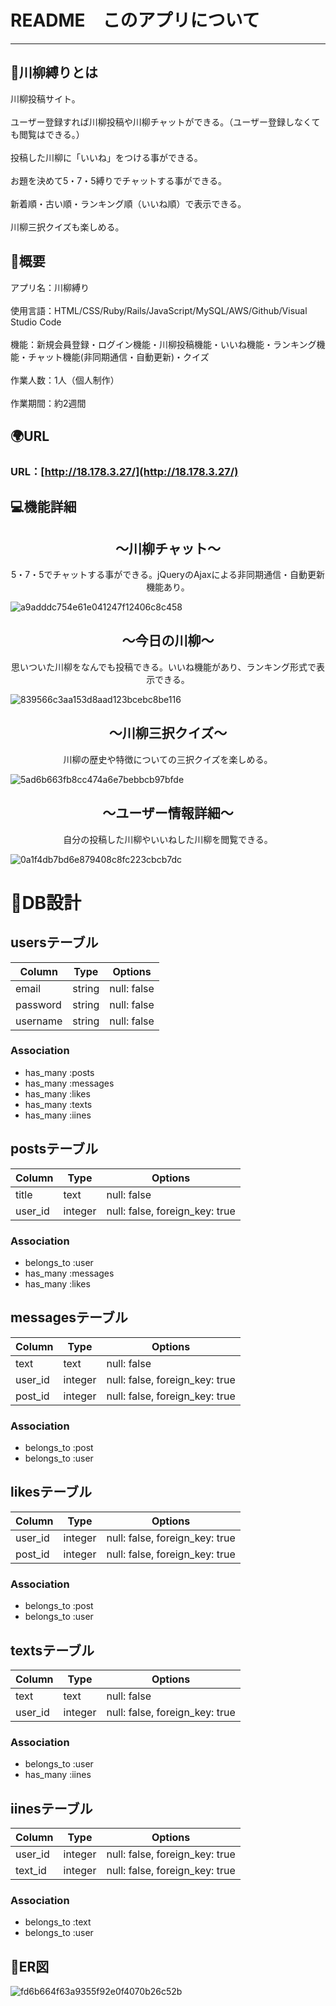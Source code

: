 # README　このアプリについて
***

## :bamboo:川柳縛りとは
川柳投稿サイト。
<br></br>
ユーザー登録すれば川柳投稿や川柳チャットができる。（ユーザー登録しなくても閲覧はできる。）
<br></br>
投稿した川柳に「いいね」をつける事ができる。
<br></br>
お題を決めて5・7・5縛りでチャットする事ができる。
<br></br>
新着順・古い順・ランキング順（いいね順）で表示できる。
<br></br>
川柳三択クイズも楽しめる。

## :memo:概要
アプリ名：川柳縛り
<br></br>
使用言語：HTML/CSS/Ruby/Rails/JavaScript/MySQL/AWS/Github/Visual Studio Code
<br></br>
機能：新規会員登録・ログイン機能・川柳投稿機能・いいね機能・ランキング機能・チャット機能(非同期通信・自動更新)・クイズ
<br></br>
作業人数：1人（個人制作）
<br></br>
作業期間：約2週間

## :earth_africa:URL
### URL：[http://18.178.3.27/](http://18.178.3.27/)

## :computer:機能詳細

<h2 align="center">〜川柳チャット〜</h2>
<p align="center">5・7・5でチャットする事ができる。jQueryのAjaxによる非同期通信・自動更新機能あり。</p>

![a9adddc754e61e041247f12406c8c458](https://user-images.githubusercontent.com/57311079/72241258-b6673e80-3629-11ea-8634-4ba70756dc00.gif)

<h2 align="center">〜今日の川柳〜</h2>
<p align="center">思いついた川柳をなんでも投稿できる。いいね機能があり、ランキング形式で表示できる。</p>

![839566c3aa153d8aad123bcebc8be116](https://user-images.githubusercontent.com/57311079/72241594-88cec500-362a-11ea-9cee-e9741961cf08.gif)

<h2 align="center">〜川柳三択クイズ〜</h2>
<p align="center">川柳の歴史や特徴についての三択クイズを楽しめる。</p>

![5ad6b663fb8cc474a6e7bebbcb97bfde](https://user-images.githubusercontent.com/57311079/72241909-6c7f5800-362b-11ea-9113-9a365a0718fb.gif)

<h2 align="center">〜ユーザー情報詳細〜</h2>
<p align="center">自分の投稿した川柳やいいねした川柳を閲覧できる。</p>

![0a1f4db7bd6e879408c8fc223cbcb7dc](https://user-images.githubusercontent.com/57311079/72242156-0c3ce600-362c-11ea-9e35-5f20de6a2ec9.gif)


# :memo:DB設計
## usersテーブル
|Column|Type|Options|
|------|----|-------|
|email|string|null: false|
|password|string|null: false|
|username|string|null: false|
### Association
- has_many :posts
- has_many :messages
- has_many :likes
- has_many :texts
- has_many :iines

## postsテーブル
|Column|Type|Options|
|------|----|-------|
|title|text|null: false|
|user_id|integer|null: false, foreign_key: true|
### Association
- belongs_to :user
- has_many :messages
- has_many :likes

## messagesテーブル
|Column|Type|Options|
|------|----|-------|
|text|text|null: false|
|user_id|integer|null: false, foreign_key: true|
|post_id|integer|null: false, foreign_key: true|
### Association
- belongs_to :post
- belongs_to :user

## likesテーブル
|Column|Type|Options|
|------|----|-------|
|user_id|integer|null: false, foreign_key: true|
|post_id|integer|null: false, foreign_key: true|
### Association
- belongs_to :post
- belongs_to :user

## textsテーブル
|Column|Type|Options|
|------|----|-------|
|text|text|null: false|
|user_id|integer|null: false, foreign_key: true|
### Association
- belongs_to :user
- has_many :iines

## iinesテーブル
|Column|Type|Options|
|------|----|-------|
|user_id|integer|null: false, foreign_key: true|
|text_id|integer|null: false, foreign_key: true|
### Association
- belongs_to :text
- belongs_to :user

## :memo:ER図
![fd6b664f63a9355f92e0f4070b26c52b](https://user-images.githubusercontent.com/57311079/72143814-c4735000-33da-11ea-9592-c33c4e79133a.png)
